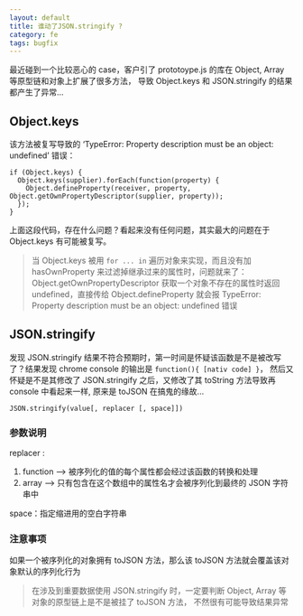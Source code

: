```yaml
---
layout: default
title: 谁动了JSON.stringify ?
category: fe
tags: bugfix
---
```


最近碰到一个比较恶心的 case，客户引了 prototoype.js 的库在 Object, Array 等原型链和对象上扩展了很多方法，
导致 Object.keys 和 JSON.stringify 的结果都产生了异常... 

## Object.keys 
该方法被复写导致的 ‘TypeError: Property description must be an object: undefined’ 错误：

```
if (Object.keys) {
  Object.keys(supplier).forEach(function(property) {
    Object.defineProperty(receiver, property, Object.getOwnPropertyDescriptor(supplier, property));
  });
}
```
上面这段代码，存在什么问题？看起来没有任何问题，其实最大的问题在于 Object.keys 有可能被复写。

> 当 Object.keys 被用 `for ... in` 遍历对象来实现，而且没有加 hasOwnProperty 来过滤掉继承过来的属性时，问题就来了：
Object.getOwnPropertyDescriptor 获取一个对象不存在的属性时返回 undefined，直接传给 Object.defineProperty 就会报
TypeError: Property description must be an object: undefined 错误

## JSON.stringify
发现 JSON.stringify 结果不符合预期时，第一时间是怀疑该函数是不是被改写了？结果发现 chrome console 的输出是 `function(){ [nativ code] }`， 然后又怀疑是不是其修改了 JSON.stringify 之后，又修改了其 toString 方法导致再 console 中看起来一样, 原来是 toJSON 在搞鬼的缘故...


```
JSON.stringify(value[, replacer [, space]])
```
### 参数说明

replacer : 

1. function --> 被序列化的值的每个属性都会经过该函数的转换和处理
2. array --> 只有包含在这个数组中的属性名才会被序列化到最终的 JSON 字符串中

space：指定缩进用的空白字符串

### 注意事项
如果一个被序列化的对象拥有 toJSON 方法，那么该 toJSON 方法就会覆盖该对象默认的序列化行为

> 在涉及到重要数据使用 JSON.stringify 时，一定要判断 Object, Array 等对象的原型链上是不是被挂了 toJSON 方法，
不然很有可能导致结果异常
